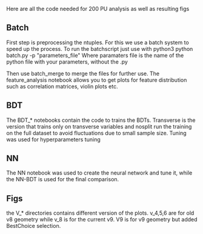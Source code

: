Here are all the code needed for 200 PU analysis as well as resulting figs



## Batch
First step is preprocessing the ntuples. For this we use a batch system to speed up the process.
To run the batchscript just use with python3 python batch.py -p "parameters_file" 
Where paramaters file is the name of the python file with your parameters, without the .py


Then use batch_merge to merge the files for further use. The feature_analysis notebook allows you to get plots for feature distribution such as correlation matrices, violin plots etc.

## BDT
The BDT_* notebooks contain the code to trains the BDTs. Transverse is the version that trains only on transverse variables and nosplit run the training on the full dataset to avoid fluctuations due to small sample size. Tuning was used for hyperparameters tuning

## NN
The NN notebook was used to create the neural network and tune it, while the NN-BDT is used for the final comparison.

## Figs
the V_* directories contains different version of the plots. v_4,5,6 are for old v8 geometry while v_8 is for the current v9. V9 is for v9 geometry but added BestChoice selection.

